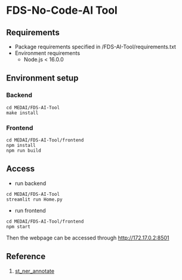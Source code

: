 # FDS-No-Code-AI Tool
## Requirements
- Package requirements specified in /FDS-AI-Tool/requirements.txt
- Environment requirements
    - Node.js < 16.0.0

## Environment setup
### Backend
```shell
cd MEDAI/FDS-AI-Tool
make install
```

### Frontend
```shell
cd MEDAI/FDS-AI-Tool/frontend
npm install
npm run build
```

## Access
- run backend
```shell
cd MEDAI/FDS-AI-Tool
streamlit run Home.py
```

- run frontend
```shell
cd MEDAI/FDS-AI-Tool/frontend
npm start
```

Then the webpage can be accessed through http://172.17.0.2:8501

## Reference
1. [st_ner_annotate](https://github.com/prasadchandan/st_ner_annotate)
